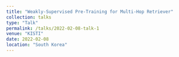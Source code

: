 ```yaml
---
title: "Weakly-Supervised Pre-Training for Multi-Hop Retriever"
collection: talks
type: "Talk"
permalink: /talks/2022-02-08-talk-1
venue: "KISTI"
date: 2022-02-08
location: "South Korea"
---
```

